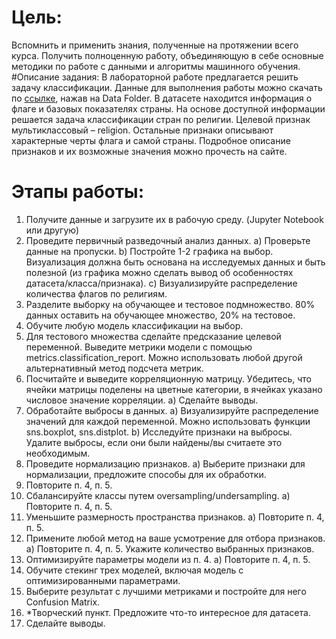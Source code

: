 # Цель:
Вспомнить и применить знания, полученные на протяжении всего курса. Получить полноценную работу, объединяющую в себе основные методики по работе с данными и алгоритмы машинного обучения.
#Описание задания:
В лабораторной работе предлагается решить задачу классификации. Данные для выполнения работы можно скачать по [ссылке](https://archive.ics.uci.edu/dataset/40/flags), нажав на Data Folder. В датасете находится информация о флаге и базовых показателях страны. На основе доступной информации решается задача классификации стран по религии. Целевой признак мультиклассовый – religion. Остальные признаки описывают характерные черты флага и самой страны. Подробное описание признаков и их возможные значения можно прочесть на сайте.

# Этапы работы:

1. Получите данные и загрузите их в рабочую среду. (Jupyter Notebook или другую)
2. Проведите первичный разведочный анализ данных.
    a) Проверьте данные на пропуски.
    b) Постройте 1-2 графика на выбор. Визуализация должна быть основана на исследуемых данных и быть полезной (из графика можно сделать вывод об особенностях датасета/класса/признака).
    c) Визуализируйте распределение количества флагов по религиям.
3. Разделите выборку на обучающее и тестовое подмножество. 80% данных оставить на обучающее множество, 20% на тестовое.
4. Обучите любую модель классификации на выбор.
5. Для тестового множества сделайте предсказание целевой переменной. Выведите метрики модели с помощью metrics.classification_report. Можно использовать любой другой альтернативный метод подсчета метрик.
6. Посчитайте и выведите корреляционную матрицу. Убедитесь, что ячейки матрицы поделены на цветные категории, в ячейках указано числовое значение корреляции.
    a) Сделайте выводы.
7. Обработайте выбросы в данных.
    a) Визуализируйте распределение значений для каждой переменной. Можно использовать функции sns.boxplot, sns.distplot.
    b) Исследуйте признаки на выбросы. Удалите выбросы, если они были найдены/вы считаете это необходимым.
8. Проведите нормализацию признаков.
a) Выберите признаки для нормализации, предложите способы для их обработки.
9. Повторите п. 4, п. 5.
10. Сбалансируйте классы путем oversampling/undersampling.
a) Повторите п. 4, п. 5.
11. Уменьшите размерность пространства признаков.
a) Повторите п. 4, п. 5.
12. Примените любой метод на ваше усмотрение для отбора признаков.
a) Повторите п. 4, п. 5. Укажите количество выбранных признаков.
13. Оптимизируйте параметры модели из п. 4.
a) Повторите п. 4, п. 5.
14. Обучите стекинг трех моделей, включая модель с оптимизированными параметрами.
15. Выберите результат с лучшими метриками и постройте для него Confusion Matrix.
16. *Творческий пункт. Предложите что-то интересное для датасета.
17. Сделайте выводы.